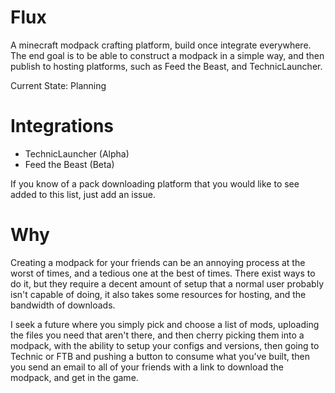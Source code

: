 # Flux

A minecraft modpack crafting platform, build once integrate everywhere. The end goal is to be able to
construct a modpack in a simple way, and then publish to hosting platforms, such as Feed the Beast,
and TechnicLauncher.

Current State: Planning

# Integrations

* TechnicLauncher (Alpha)
* Feed the Beast (Beta)

If you know of a pack downloading platform that you would like to see added to this list, just add an issue.

# Why

Creating a modpack for your friends can be an annoying process at the worst of times, and a tedious one
at the best of times. There exist ways to do it, but they require a decent amount of setup that a normal user
probably isn't capable of doing, it also takes some resources for hosting, and the bandwidth of downloads.

I seek a future where you simply pick and choose a list of mods, uploading the files you need that aren't there,
and then cherry picking them into a modpack, with the ability to setup your configs and versions, then going to
Technic or FTB and pushing a button to consume what you've built, then you send an email to all of your friends
with a link to download the modpack, and get in the game.
